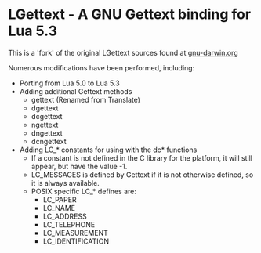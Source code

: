# LGettext - A GNU Gettext binding for Lua 5.3

This is a 'fork' of the original LGettext sources found at [gnu-darwin.org](http://src.gnu-darwin.org/ports/devel/lua-gettext/work/gettext-1.5/)

Numerous modifications have been performed, including:

  * Porting from Lua 5.0 to Lua 5.3
  * Adding additional Gettext methods
    * gettext (Renamed from Translate)
    * dgettext
    * dcgettext
    * ngettext
    * dngettext
    * dcngettext
  * Adding LC_* constants for using with the dc* functions
    * If a constant is not defined in the C library for the platform, it will still appear, but have the value -1.
    * LC_MESSAGES is defined by Gettext if it is not otherwise defined, so it is always available.
    * POSIX specific LC_* defines are:
      * LC_PAPER
      * LC_NAME
      * LC_ADDRESS
      * LC_TELEPHONE
      * LC_MEASUREMENT
      * LC_IDENTIFICATION
 
 